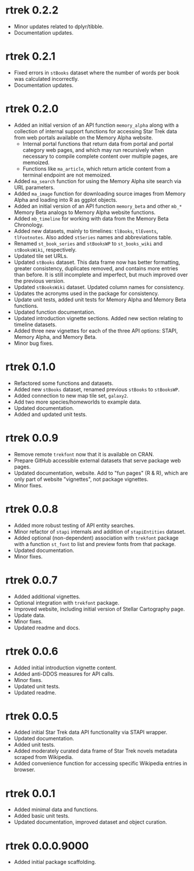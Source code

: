 # rtrek 0.2.2

* Minor updates related to dplyr/tibble.
* Documentation updates.

# rtrek 0.2.1

* Fixed errors in `stBooks` dataset where the number of words per book was calculated incorrectly.
* Documentation updates.

# rtrek 0.2.0

* Added an initial version of an API function `memory_alpha` along with a collection of internal support functions for accessing Star Trek data from web portals available on the Memory Alpha website.
    * Internal portal functions that return data from portal and portal category web pages, and which may run recursively when necessary to compile complete content over multiple pages, are memoized. 
    * Functions like `ma_article`, which return article content from a terminal endpoint are not memoized.
* Added `ma_search` function for using the Memory Alpha site search via URL parameters.
* Added `ma_image` function for downloading source images from Memory Alpha and loading into R as ggplot objects.
* Added an initial version of an API function `memory_beta` and other `mb_*` Memory Beta analogs to Memory Alpha website functions.
* Added `mb_timeline` for working with data from the Memory Beta Chronology.
* Added new datasets, mainly to timelines: `tlBooks`, `tlEvents`, `tlFootnotes`. Also added `stSeries` names and abbreviations table.
* Renamed `st_book_series` and `stBooksWP` to `st_books_wiki` and `stBooksWiki`, respectively.
* Updated tile set URLs.
* Updated `stBooks` dataset. This data frame now has better formatting, greater consistency, duplicates removed, and contains more entries than before. It is still incomplete and imperfect, but much improved over the previous version.
* Updated `stBooksWiki` dataset. Updated column names for consistency.
* Updates the acronyms used in the package for consistency.
* Update unit tests, added unit tests for Memory Alpha  and Memory Beta functions.
* Updated function documentation.
* Updated introduction vignette sections. Added new section relating to timeline datasets.
* Added three new vignettes for each of the three API options: STAPI, Memory Alpha, and Memory Beta.
* Minor bug fixes.

# rtrek 0.1.0

* Refactored some functions and datasets.
* Added new `stBooks` dataset, renamed previous `stBooks` to `stBooksWP`.
* Added connection to new map tile set, `galaxy2`.
* Add two more species/homeworlds to example data.
* Updated documentation.
* Added and updated unit tests.

# rtrek 0.0.9

* Remove remote `trekfont` now that it is available on CRAN.
* Prepare GitHub accessible external datasets that serve package web pages.
* Updated documentation, website. Add to "fun pages" (R & R), which are only part of website "vignettes", not package vignettes.
* Minor fixes.

# rtrek 0.0.8

* Added more robust testing of API entity searches.
* Minor refactor of `stapi` internals and addition of `stapiEntities` dataset.
* Added optional (non-dependent) association with `trekfont` package with a function `st_font` to list and preview fonts from that package.
* Updated documentation.
* Minor fixes.

# rtrek 0.0.7

* Added additional vignettes.
* Optional integration with `trekfont` package.
* Improved website, including initial version of Stellar Cartography page.
* Update data.
* Minor fixes.
* Updated readme and docs.

# rtrek 0.0.6

* Added initial introduction vignette content.
* Added anti-DDOS measures for API calls.
* Minor fixes.
* Updated unit tests.
* Updated readme.

# rtrek 0.0.5

* Added initial Star Trek data API functionality via STAPI wrapper.
* Updated documentation.
* Added unit tests.
* Added moderately curated data frame of Star Trek novels metadata scraped from Wikipedia.
* Added convenience function for accessing specific Wikipedia entries in browser.

# rtrek 0.0.1

* Added minimal data and functions.
* Added basic unit tests.
* Updated documentation, improved dataset and object curation.

# rtrek 0.0.0.9000

* Added initial package scaffolding.
